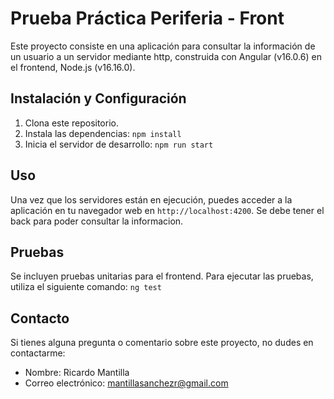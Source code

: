 # Prueba Práctica Periferia - Front

Este proyecto consiste en una aplicación para consultar la información de un usuario a un servidor mediante http, construida con Angular (v16.0.6) en el frontend, Node.js (v16.16.0).

## Instalación y Configuración

1. Clona este repositorio.
2. Instala las dependencias: `npm install`
3. Inicia el servidor de desarrollo: `npm run start`

## Uso

Una vez que los servidores están en ejecución, puedes acceder a la aplicación en tu navegador web en `http://localhost:4200`. Se debe tener el back para poder consultar la informacion.

## Pruebas

Se incluyen pruebas unitarias para el frontend. Para ejecutar las pruebas, utiliza el siguiente comando: `ng test`

## Contacto

Si tienes alguna pregunta o comentario sobre este proyecto, no dudes en contactarme:

- Nombre: Ricardo Mantilla
- Correo electrónico: mantillasanchezr@gmail.com
